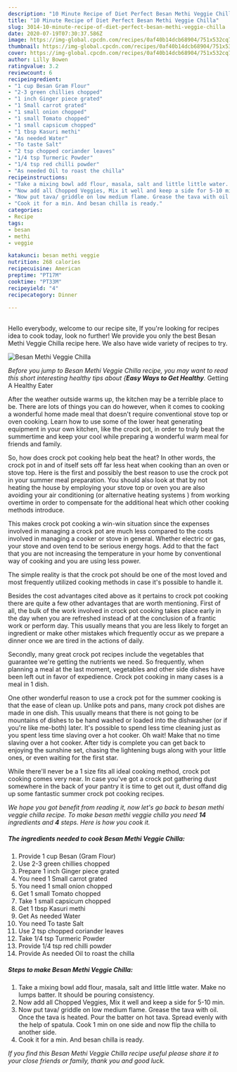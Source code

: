 ```yaml
---
description: "10 Minute Recipe of Diet Perfect Besan Methi Veggie Chilla"
title: "10 Minute Recipe of Diet Perfect Besan Methi Veggie Chilla"
slug: 3014-10-minute-recipe-of-diet-perfect-besan-methi-veggie-chilla
date: 2020-07-19T07:30:37.586Z
image: https://img-global.cpcdn.com/recipes/0af40b14dcb68904/751x532cq70/besan-methi-veggie-chilla-recipe-main-photo.jpg
thumbnail: https://img-global.cpcdn.com/recipes/0af40b14dcb68904/751x532cq70/besan-methi-veggie-chilla-recipe-main-photo.jpg
cover: https://img-global.cpcdn.com/recipes/0af40b14dcb68904/751x532cq70/besan-methi-veggie-chilla-recipe-main-photo.jpg
author: Lilly Bowen
ratingvalue: 3.2
reviewcount: 6
recipeingredient:
- "1 cup Besan Gram Flour"
- "2-3 green chillies chopped"
- "1 inch Ginger piece grated"
- "1 Small carrot grated"
- "1 small onion chopped"
- "1 small Tomato chopped"
- "1 small capsicum chopped"
- "1 tbsp Kasuri methi"
- "As needed Water"
- "To taste Salt"
- "2 tsp chopped coriander leaves"
- "1/4 tsp Turmeric Powder"
- "1/4 tsp red chilli powder"
- "As needed Oil to roast the chilla"
recipeinstructions:
- "Take a mixing bowl add flour, masala, salt and little little water. Make no lumps batter. It should be pouring consistency."
- "Now add all Chopped Veggies, Mix it well and keep a side for 5-10 min."
- "Now put tava/ griddle on low medium flame. Grease the tava with oil. Once the tava is heated. Pour the batter on hot tava. Spread evenly with the help of spatula. Cook 1 min on one side and now flip the chilla to another side."
- "Cook it for a min. And besan chilla is ready."
categories:
- Recipe
tags:
- besan
- methi
- veggie

katakunci: besan methi veggie 
nutrition: 268 calories
recipecuisine: American
preptime: "PT17M"
cooktime: "PT33M"
recipeyield: "4"
recipecategory: Dinner

---
```

<br>
Hello everybody, welcome to our recipe site, If you're looking for recipes idea to cook today, look no further! We provide you only the best Besan Methi Veggie Chilla recipe here. We also have wide variety of recipes to try.
<br>


![Besan Methi Veggie Chilla](https://img-global.cpcdn.com/recipes/0af40b14dcb68904/751x532cq70/besan-methi-veggie-chilla-recipe-main-photo.jpg)

<i>Before you jump to Besan Methi Veggie Chilla recipe, you may want to read this short interesting healthy tips about {<strong>Easy Ways to Get Healthy</strong>.</i>
Getting A Healthy Eater


After the weather outside warms up, the kitchen may be a terrible place to be. There are lots of things you can do however, when it comes to cooking a wonderful home made meal that doesn't require conventional stove top or oven cooking. Learn how to use some of the lower heat generating equipment in your own kitchen, like the crock pot, in order to truly beat the summertime and keep your cool while preparing a wonderful warm meal for friends and family.

So, how does crock pot cooking help beat the heat? In other words, the crock pot in and of itself sets off far less heat when cooking than an oven or stove top. Here is the first and possibly the best reason to use the crock pot in your summer meal preparation. You should also look at that by not heating the house by employing your stove top or oven you are also avoiding your air conditioning (or alternative heating systems ) from working overtime in order to compensate for the additional heat which other cooking methods introduce.

This makes crock pot cooking a win-win situation since the expenses involved in managing a crock pot are much less compared to the costs involved in managing a cooker or stove in general. Whether electric or gas, your stove and oven tend to be serious energy hogs. Add to that the fact that you are not increasing the temperature in your home by conventional way of cooking and you are using less power.

 The simple reality is that the crock pot should be one of the most loved and most frequently utilized cooking methods in case it's possible to handle it.  



Besides the cost advantages cited above as it pertains to crock pot cooking there are quite a few other advantages that are worth mentioning. First of all, the bulk of the work involved in crock pot cooking takes place early in the day when you are refreshed instead of at the conclusion of a frantic work or perform day. This usually means that you are less likely to forget an ingredient or make other mistakes which frequently occur as we prepare a dinner once we are tired in the actions of daily.

Secondly, many great crock pot recipes include the vegetables that guarantee we're getting the nutrients we need. So frequently, when planning a meal at the last moment, vegetables and other side dishes have been left out in favor of expedience. Crock pot cooking in many cases is a meal in 1 dish.

One other wonderful reason to use a crock pot for the summer cooking is that the ease of clean up.  Unlike pots and pans, many crock pot dishes are made in one dish. This usually means that there is not going to be mountains of dishes to be hand washed or loaded into the dishwasher (or if you're like me-both) later. It's possible to spend less time cleaning just as you spent less time slaving over a hot cooker. Oh wait! Make that no time slaving over a hot cooker. After tidy is complete you can get back to enjoying the sunshine set, chasing the lightening bugs along with your little ones, or even waiting for the first star.

While there'll never be a 1 size fits all ideal cooking method, crock pot cooking comes very near. In case you've got a crock pot gathering dust somewhere in the back of your pantry it is time to get out it, dust offand dig up some fantastic summer crock pot cooking recipes.


<i>We hope you got benefit from reading it, now let's go back to besan methi veggie chilla recipe. To make besan methi veggie chilla you need <strong>14</strong> ingredients and <strong>4</strong> steps. Here is how you cook it.
</i>

##### The ingredients needed to cook Besan Methi Veggie Chilla:

1. Provide 1 cup Besan (Gram Flour)
1. Use 2-3 green chillies chopped
1. Prepare 1 inch Ginger piece grated
1. You need 1 Small carrot grated
1. You need 1 small onion chopped
1. Get 1 small Tomato chopped
1. Take 1 small capsicum chopped
1. Get 1 tbsp Kasuri methi
1. Get As needed Water
1. You need To taste Salt
1. Use 2 tsp chopped coriander leaves
1. Take 1/4 tsp Turmeric Powder
1. Provide 1/4 tsp red chilli powder
1. Provide As needed Oil to roast the chilla


##### Steps to make Besan Methi Veggie Chilla:

1. Take a mixing bowl add flour, masala, salt and little little water. Make no lumps batter. It should be pouring consistency.
1. Now add all Chopped Veggies, Mix it well and keep a side for 5-10 min.
1. Now put tava/ griddle on low medium flame. Grease the tava with oil. Once the tava is heated. Pour the batter on hot tava. Spread evenly with the help of spatula. Cook 1 min on one side and now flip the chilla to another side.
1. Cook it for a min. And besan chilla is ready.




<i>If you find this Besan Methi Veggie Chilla recipe useful please share it to your close friends or family, thank you and good luck.</i>

